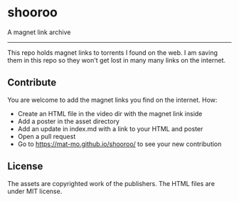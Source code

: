 # shooroo
A magnet link archive

---

This repo holds magnet links to torrents I found on the web. 
I am saving them in this repo so they won't get lost in many many links on the internet.

## Contribute

You are welcome to add the magnet links you find on the internet. 
How:
- Create an HTML file in the video dir with the magnet link inside
- Add a poster in the asset directory
- Add an update in index.md with a link to your HTML and poster
- Open a pull request
- Go to https://mat-mo.github.io/shooroo/ to see your new contribution

## License

The assets are copyrighted work of the publishers. The HTML files are under MIT
license. 
